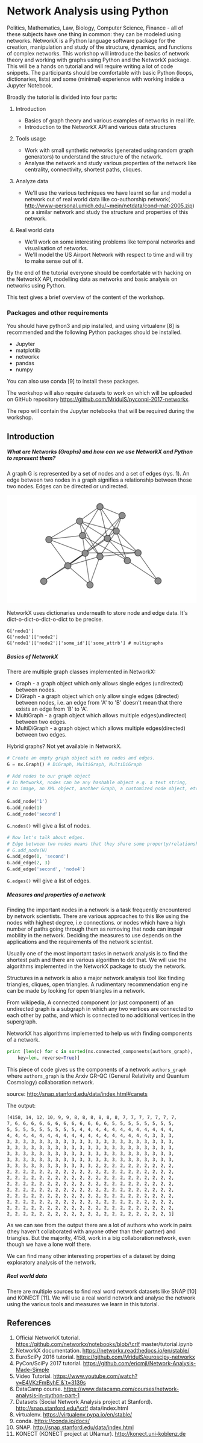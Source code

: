 # Network Analysis using Python

Politics, Mathematics, Law, Biology, Computer Science, Finance - all of these
subjects have one thing in common:
they can be modeled using networks. NetworkX is a Python language software
package for the creation, manipulation and study of the structure, dynamics,
and functions of complex networks.
This workshop will introduce the basics of network theory and working with
graphs using Python and the NetworkX package.
This will be a hands on tutorial and will require writing a lot of code snippets.
The participants should be comfortable with basic Python (loops, dictionaries,
lists) and some (minimal) experience with working inside a Jupyter Notebook.

Broadly the tutorial is divided into four parts:

1. Introduction

    - Basics of graph theory and various examples of networks in real life.
    - Introduction to the NetworkX API and various data structures
2. Tools usage
    - Work with small synthetic networks (generated using random graph
    generators) to understand the structure of the network.
    - Analyse the network and study various properties of the network
    like centrality, connectivity, shortest paths, cliques.
3. Analyze data

    - We'll use the various techniques we have learnt so far and model a network
    out of real world data like co-authorship
    network( http://www-personal.umich.edu/~mejn/netdata/cond-mat-2005.zip)
    or a similar network and study the structure and properties of this network.
4. Real world data

    - We'll work on some interesting problems like temporal networks
    and visualisation of networks.
    - We'll model the US Airport Network with respect to time and will try
    to make sense out of it.


By the end of the tutorial everyone should be comfortable with hacking
on the NetworkX API, modelling data as networks and basic analysis
on networks using Python.

This text gives a brief overview of the content of the workshop.

### Packages and other requirements

You should have python3 and pip installed, and using
virtualenv [8] is recommended
and the following Python packages should be installed.

- Jupyter
- matplotlib
- networkx
- pandas
- numpy

You can also use conda [9] to install these packages.

The workshop will also require datasets to work on which will be uploaded
on GitHub repository https://github.com/MridulS/pyconpl-2017-networkx.

The repo will contain the Jupyter notebooks that will be required
during the workshop.

## Introduction

##### What are Networks (Graphs) and how can we use NetworkX and Python to represent them?

A graph G is represented by a set of nodes and a set of edges (rys. 1).
An edge between two nodes in a graph signifies a relationship between those
two nodes. Edges can be directed or undirected.

![Network](network.png)

NetworkX uses dictionaries underneath to store node and edge data.
It's dict-o-dict-o-dict-o-dict to be precise.
```
G['node1']
G['node1']['node2']
G['node1']['node2']['some_id']['some_attrb'] # multigraphs
```

##### Basics of NetworkX

There are multiple graph classes implemented in NetworkX:

- Graph - a graph object which only allows single edges (undirected) between
nodes.
- DiGraph - a graph object which only allow single edges (directed) between
nodes, i.e. an edge from 'A' to 'B' doesn't mean that there exists
an edge from 'B' to 'A'.
- MultiGraph - a graph object which allows multiple edges(undirected)
between two edges.
- MultiDiGraph - a graph object which allows multiple edges(directed)
between two edges.

Hybrid graphs? Not yet available in NetworkX.

``` python
# Create an empty graph object with no nodes and edges.
G = nx.Graph() # DiGraph, MultiGraph, MultiDiGraph
```

``` python
# Add nodes to our graph object
# In NetworkX, nodes can be any hashable object e.g. a text string,
# an image, an XML object, another Graph, a customized node object, etc.

G.add_node('1')
G.add_node(1)
G.add_node('second')
```

`G.nodes()` will give a list of nodes.

``` python
# Now let's talk about edges.
# Edge between two nodes means that they share some property/relationship
# G.add_node(H)
G.add_edge(0, 'second')
G.add_edge(2, 3)
G.add_edge('second', 'node4')
```
`G.edges()` will give a list of edges.

##### Measures and properties of a network

Finding the important nodes in a network is a task frequently encountered
by network scientists.
There are various approaches to this like using the nodes with highest degree,
i.e connections. or nodes which have a high number of paths going through them
as removing that node can impair mobility in the network.
Deciding the measures to use depends on the applications and the requirements
of the network scientist.

Usually one of the most important tasks in network analysis is to find
the shortest path and there are various algorithm to dot that.
We will use the algorithms implemented in the NetworkX package to study
the network.

Structures in a network is also a major network analysis tool like finding
triangles, cliques, open triangles. A rudimentary recommendation engine can be
made by looking for open triangles in a network.

From wikipedia,
A connected component (or just component) of an undirected graph is a subgraph
in which any two vertices are connected to each other by paths, and which
is connected to no additional vertices in the supergraph.

NetworkX has algorithms implemented to help us with finding components
of a network.
``` python
print [len(c) for c in sorted(nx.connected_components(authors_graph),
    key=len, reverse=True)]
```
This piece of code gives us the components of a network `authors_graph` where
`authors_graph` is the Arxiv GR-QC (General Relativity and Quantum Cosmology)
collaboration network.

source:  http://snap.stanford.edu/data/index.html#canets

The output:
```
[4158, 14, 12, 10, 9, 9, 8, 8, 8, 8, 8, 8, 7, 7, 7, 7, 7, 7, 7,
7, 6, 6, 6, 6, 6, 6, 6, 6, 6, 6, 6, 6, 5, 5, 5, 5, 5, 5, 5, 5,
5, 5, 5, 5, 5, 5, 5, 5, 5, 4, 4, 4, 4, 4, 4, 4, 4, 4, 4, 4, 4,
4, 4, 4, 4, 4, 4, 4, 4, 4, 4, 4, 4, 4, 4, 4, 4, 4, 4, 3, 3, 3,
3, 3, 3, 3, 3, 3, 3, 3, 3, 3, 3, 3, 3, 3, 3, 3, 3, 3, 3, 3, 3,
3, 3, 3, 3, 3, 3, 3, 3, 3, 3, 3, 3, 3, 3, 3, 3, 3, 3, 3, 3, 3,
3, 3, 3, 3, 3, 3, 3, 3, 3, 3, 3, 3, 3, 3, 3, 3, 3, 3, 3, 3, 3,
3, 3, 3, 3, 3, 3, 3, 3, 3, 3, 3, 3, 3, 3, 3, 3, 3, 3, 3, 3, 3,
3, 3, 3, 3, 3, 3, 3, 3, 3, 3, 3, 2, 2, 2, 2, 2, 2, 2, 2, 2, 2,
2, 2, 2, 2, 2, 2, 2, 2, 2, 2, 2, 2, 2, 2, 2, 2, 2, 2, 2, 2, 2,
2, 2, 2, 2, 2, 2, 2, 2, 2, 2, 2, 2, 2, 2, 2, 2, 2, 2, 2, 2, 2,
2, 2, 2, 2, 2, 2, 2, 2, 2, 2, 2, 2, 2, 2, 2, 2, 2, 2, 2, 2, 2,
2, 2, 2, 2, 2, 2, 2, 2, 2, 2, 2, 2, 2, 2, 2, 2, 2, 2, 2, 2, 2,
2, 2, 2, 2, 2, 2, 2, 2, 2, 2, 2, 2, 2, 2, 2, 2, 2, 2, 2, 2, 2,
2, 2, 2, 2, 2, 2, 2, 2, 2, 2, 2, 2, 2, 2, 2, 2, 2, 2, 2, 2, 2,
2, 2, 2, 2, 2, 2, 2, 2, 2, 2, 2, 2, 2, 2, 2, 2, 2, 2, 2, 2, 2,
2, 2, 2, 2, 2, 2, 2, 2, 2, 2, 2, 2, 2, 2, 2, 2, 2, 2, 2, 2, 1]
```

As we can see from the output there are a lot of authors who work in pairs
(they haven't collaborated with anyone other than their partner) and triangles.
But the majority, 4158, work in a big collaboration network, even though
we have a lone wolf there.

We can find many other interesting properties of a dataset by doing
exploratory analysis of the network.

##### Real world data

There are multiple sources to find real word network datasets like
SNAP [10] and KONECT [11].
We will use a real world network and analyse the network using the various
tools and measures we learn in this tutorial.

## References

1. Official NetworkX tutorial. https://github.com/networkx/notebooks/blob/\crlf
    master/tutorial.ipynb
2. NetworkX documentation. https://networkx.readthedocs.io/en/stable/
3. EuroSciPy 2016 tutorial. https://github.com/MridulS/euroscipy-networkx
4. PyCon/SciPy 2017 tutorial. https://github.com/ericmjl/Network-Analysis-Made-Simple
5. Video Tutorial. https://www.youtube.com/watch?v=E4VKzFmByhE`&`t=3139s
6. DataCamp course. https://www.datacamp.com/courses/network-analysis-in-python-part-1
7. Datasets (Social Network Analysis project at Stanford). http://snap.stanford.edu/\crlf
    data/index.html
8. virtualenv. https://virtualenv.pypa.io/en/stable/
9. conda. https://conda.io/docs/
10. SNAP. http://snap.stanford.edu/data/index.html
11. KONECT (KONECT project at UNamur). http://konect.uni-koblenz.de
